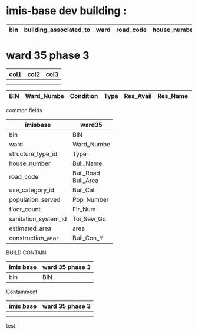 # imis-base dev building :

| bin | building_associated_to | ward | road_code | house_number | house_locality | tax_code | structure_type_id | surveyed_date | floor_count | construction_year | functional_use_id | use_ |
| --- | ---------------------- | ---- | --------- | ------------ | -------------- | -------- | ----------------- | ------------- | ----------- | ----------------- | ----------------- | ---- |

# ward 35 phase 3

| col1 | col2 | col3 |
| ---- | ---- | ---- |
|      |      |      |
|      |      |      |

| BIN | Ward_Numbe | Condition | Type | Res_Avail | Res_Name | Res_Gender | Res_Mbl_No | Res_Email | Buil_Res | Buil_res_N | Buil_Res_G | Buil_Res_M | Buil_Res_E | Buil_Nam |
| --- | ---------- | --------- | ---- | --------- | -------- | ---------- | ---------- | --------- | -------- | ---------- | ---------- | ---------- | ---------- | -------- |

common fields

| imisbase             | ward35                   |
| -------------------- | ------------------------ |
| bin                  | BIN                      |
| ward                 | Ward_Numbe               |
| structure_type_id    | Type                     |
| house_number         | Buil_Name                |
| road_code            | Buil_Road<br />Buil_Area |
| use_category_id      | Buil_Cat                 |
| population_served    | Pop_Number               |
| floor_count          | Flr_Num                  |
| sanitation_system_id | Toi_Sew_Go               |
| estimated_area       | area                     |
| construction_year    | Buil_Con_Y               |

BUILD CONTAIN

| imis base | ward 35 phase 3 |
| --------- | --------------- |
| bin       | BIN             |

Containment

| imis base | ward 35 phase 3 |
| --------- | --------------- |
|           |                 |
|           |                 |



test
